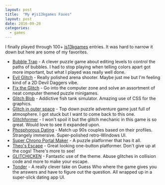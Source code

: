 ```yaml
---
layout: post
title:  "My #js13kgames Faves"
layout: post
date: 2016-09-20
categories:
  - games
---
```


I finally played through 100+ [js13kgames](http://2016.js13kgames.com/entries) entries. It was hard to narrow it down but here are some of my favorites.

- [Bubble Trap](http://js13kgames.com/entries/bubble-trap) - A clever puzzle game about editing levels to control the paths of bubbles. I had to stop playing when telling colors apart got more important, but what I played was really well done.
- [Evil Glitch](http://js13kgames.com/entries/evil-glitch) - Really polished arena shooter. Maybe just me but I'm feeling kind of a 2D Devil Daggers vibe.
- [Fix the Glitch](http://js13kgames.com/entries/fix-the-glitch) - Go into the computer zone and solve an assortment of neat computer themed puzzle minigames.
- [Glitch Blob](http://js13kgames.com/entries/glitch-blob) - Addictive fish tank simulator. Amazing use of CSS for the graphics.
- [Glitch in outer space](http://js13kgames.com/entries/glitch-in-outer-space) - Top down puzzle adventure game just full of atmosphere. I got stuck but I want to come back to this one.
- [Glitchformer](http://js13kgames.com/entries/glitchformer) - I won't spoil it but the glitch mechanic in this game is so great. Would love to see it expanded upon.
- [Phosphorous Dating](http://js13kgames.com/entries/phosphorus-dating) - Match up 90s couples based on their profiles. Strangely immersive. Super-polished retro-Windows UI.
- [Super Chrono Portal Maker](http://js13kgames.com/entries/super-chrono-portal-maker) - A puzzle platformer that has it all.
- [Theo's Escape](http://js13kgames.com/entries/theos-escape) - Great looking one-button platformer. Don't give up at the cogs! There's more to see!
- [GLITCHICKEN](http://js13kgames.com/entries/glitchicken) - Fantastic use of the theme. Abuse glitches in collision code and more to make your escape.
- [Tonder](http://js13kgames.com/entries/tonder) - A really clever take on Guess Who where the game gives you the answers and have to figure out the question. All wrapped up in a super-slick dating app UI.